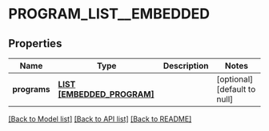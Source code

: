 # PROGRAM_LIST__EMBEDDED

## Properties
Name | Type | Description | Notes
------------ | ------------- | ------------- | -------------
**programs** | [**LIST [EMBEDDED_PROGRAM]**](embeddedProgram.md) |  | [optional] [default to null]

[[Back to Model list]](../README.md#documentation-for-models) [[Back to API list]](../README.md#documentation-for-api-endpoints) [[Back to README]](../README.md)


